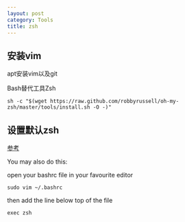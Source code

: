```yaml
---
layout: post
category: Tools
title: zsh
---
```


## 安装vim
apt安装vim以及git

Bash替代工具Zsh

```
sh -c "$(wget https://raw.github.com/robbyrussell/oh-my-zsh/master/tools/install.sh -O -)"
```

## 设置默认zsh

[参考](https://askubuntu.com/questions/131823/how-to-make-zsh-the-default-shell)

You may also do this:

open your bashrc file in your favourite editor

    sudo vim ~/.bashrc

then add the line below top of the file

    exec zsh

